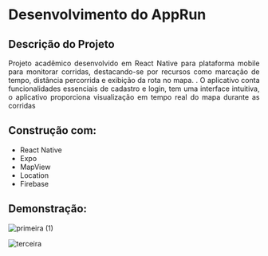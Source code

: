 # Desenvolvimento do AppRun
## Descrição do Projeto
<p align="justify">Projeto acadêmico desenvolvido em React Native para plataforma mobile para monitorar corridas, destacando-se por recursos como marcação de tempo, distância percorrida e exibição da rota no mapa. . O aplicativo conta funcionalidades essenciais
  de cadastro e login, tem uma interface intuitiva, o aplicativo proporciona visualização em tempo real do mapa durante as corridas </p>

## Construção com:
- React Native
- Expo
- MapView
- Location
- Firebase

## Demonstração:
![primeira (1)](https://github.com/Renan1102/AppRun/assets/103040108/3a50a734-0712-4eec-bf4a-76cd8b60987a)

![terceira](https://github.com/Renan1102/AppRun/assets/103040108/9bbb6178-44b7-404c-90d2-a98a590cd7f2)
